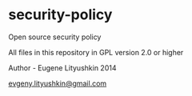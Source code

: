 # security-policy
Open source security policy 

All files in this repository in GPL version 2.0 or higher

Author - Eugene Lityushkin 2014

evgeny.lityushkin@gmail.com 
